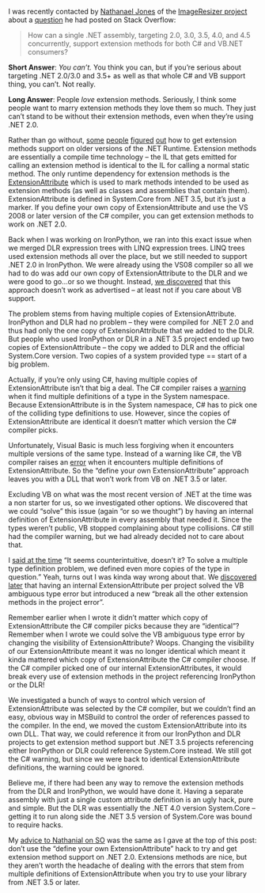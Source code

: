 I was recently contacted by [Nathanael
Jones](http://nathanaeljones.com/) of the [ImageResizer
project](http://imageresizing.net/) about a
[question](http://stackoverflow.com/questions/11025100/escape-catch-22-with-extension-attributes-in-net-2-0)
he had posted on Stack Overflow:

> How can a single .NET assembly, targeting 2.0, 3.0, 3.5, 4.0, and 4.5
> concurrently, support extension methods for both C\# and VB.NET
> consumers?

**Short Answer**: *You can’t.* You think you can, but if you’re serious
about targeting .NET 2.0/3.0 and 3.5+ as well as that whole C\# and VB
support thing, you can’t. Not really.

**Long Answer**: People *love* extension methods. Seriously, I think
some people want to marry extension methods they love them so much. They
just can’t stand to be without their extension methods, even when
they’re using .NET 2.0.

Rather than go without,
[some](http://www.danielmoth.com/Blog/Using-Extension-Methods-In-Fx-20-Projects.aspx)
[people](http://msdn.microsoft.com/en-us/magazine/cc163317.aspx#S7)
[figured](http://www.codethinked.com/using-extension-methods-in-net-20)
[out](http://kohari.org/2008/04/04/extension-methods-in-net-20/) how to
get extension methods support on older versions of the .NET Runtime.
Extension methods are essentially a compile time technology – the IL
that gets emitted for calling an extension method is identical to the IL
for calling a normal static method. The only runtime dependency for
extension methods is the
[ExtensionAttribute](http://msdn.microsoft.com/en-us/library/system.runtime.compilerservices.extensionattribute.aspx)
which is used to mark methods intended to be used as extension methods
(as well as classes and assemblies that contain them).
ExtensionAttribute is defined in System.Core from .NET 3.5, but it’s
just a marker. If you define your own copy of ExtensionAttribute and use
the VS 2008 or later version of the C\# compiler, you can get extension
methods to work on .NET 2.0.

Back when I was working on IronPython, we ran into this exact issue when
we merged DLR expression trees with LINQ expression trees. LINQ trees
used extension methods all over the place, but we still needed to
support .NET 2.0 in IronPython. We were already using the VS08 compiler
so all we had to do was add our own copy of ExtensionAttribute to the
DLR and we were good to go…or so we thought. Instead, [we
discovered](http://devhawk.net/2008/09/17/dlr-namespace-change-fire-drill/)
that this approach doesn’t work as advertised – at least not if you care
about VB support.

The problem stems from having multiple copies of ExtensionAttribute.
IronPython and DLR had no problem – they were compiled for .NET 2.0 and
thus had only the one copy of ExtensionAttribute that we added to the
DLR. But people who used IronPython or DLR in a .NET 3.5 project ended
up two copies of ExtensionAttribute – the copy we added to DLR and the
official System.Core version. Two copies of a system provided type ==
start of a big problem.

Actually, if you’re only using C\#, having multiple copies of
ExtensionAttribute isn’t that big a deal. The C\# compiler raises a
[warning](http://msdn.microsoft.com/en-us/library/8xys0hxk.aspx) when it
find multiple definitions of a type in the System namespace. Because
ExtensionAttribute is in the System namespace, C\# has to pick one of
the colliding type definitions to use. However, since the copies of
ExtensionAttribute are identical it doesn’t matter which version the C\#
compiler picks.

Unfortunately, Visual Basic is much less forgiving when it encounters
multiple versions of the same type. Instead of a warning like C\#, the
VB compiler raises an
[error](http://msdn.microsoft.com/en-us/library/8f0k13d2.aspx) when it
encounters multiple definitions of ExtensionAttribute. So the “define
your own ExtensionAttribute” approach leaves you with a DLL that won’t
work from VB on .NET 3.5 or later.

Excluding VB on what was the most recent version of .NET at the time was
a non starter for us, so we investigated other options. We discovered
that we could “solve” this issue (again “or so we thought”) by having an
internal definition of ExtensionAttribute in every assembly that needed
it. Since the types weren’t public, VB stopped complaining about type
collisions. C\# still had the compiler warning, but we had already
decided not to care about that.

I [said at the
time](http://devhawk.net/2008/09/17/dlr-namespace-change-fire-drill/)
“It seems counterintuitive, doesn’t it? To solve a multiple type
definition problem, we defined even more copies of the type in
question.” Yeah, turns out I was kinda way wrong about that. We
[discovered later](http://devhawk.net/2008/10/21/the-fifth-assembly/)
that having an internal ExtensionAttribute per project solved the VB
ambiguous type error but introduced a new “break all the other extension
methods in the project error”.

Remember earlier when I wrote it didn’t matter which copy of
ExtensionAttribute the C\# compiler picks because they are “identical”?
Remember when I wrote we could solve the VB ambiguous type error by
changing the visibility of ExtensionAttribute? Woops. Changing the
visibility of our ExtensionAttribute meant it was no longer identical
which meant it kinda mattered which copy of ExtensionAttribute the C\#
compiler choose. If the C\# compiler picked one of our internal
ExtensionAttributes, it would break every use of extension methods in
the project referencing IronPython or the DLR!

We investigated a bunch of ways to control which version of
ExtensionAttribute was selected by the C\# compiler, but we couldn’t
find an easy, obvious way in MSBuild to control the order of references
passed to the compiler. In the end, we moved the custom
ExtensionAttribute into its own DLL. That way, we could reference it
from our IronPython and DLR projects to get extension method support but
.NET 3.5 projects referencing either IronPython or DLR could reference
System.Core instead. We still got the C\# warning, but since we were
back to identical ExtensionAttribute  definitions, the warning could be
ignored.

Believe me, if there had been any way to remove the extension methods
from the DLR and IronPython, we would have done it. Having a separate
assembly with just a single custom attribute definition is an ugly hack,
pure and simple. But the DLR was essentially the .NET 4.0 version
System.Core – getting it to run along side the .NET 3.5 version of
System.Core was bound to require hacks.

My [advice to Nathanial on SO](http://stackoverflow.com/a/11113191) was
the same as I gave at the top of this post: don’t use the “define your
own ExtensionAttribute” hack to try and get extension method support on
.NET 2.0. Extensions methods are nice, but they aren’t worth the
headache of dealing with the errors that stem from multiple definitions
of ExtensionAttribute when you try to use your library from .NET 3.5 or
later.
